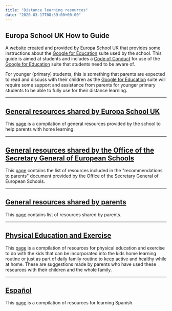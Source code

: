 ```yaml
---
title: "Distance learning resources"
date: "2020-03-17T08:39:00+00:00"
---
```


## Europa School UK How to Guide

A [website](https://sites.google.com/europaschool.uk/europahowtoforstudents) created and provided by Europa School UK that provides some instructions about the [Google for Education](https://edu.google.com) suite used by the school. This guide is aimed at students and includes a [Code of Conduct](https://sites.google.com/europaschool.uk/europahowtoforstudents/code-of-conduct) for use of the [Google for Education](https://edu.google.com) suite that students need to be aware of.

For younger (primary) students, this is something that parents are expected to read and discuss with their children as the [Google for Education](https://edu.google.com) suite will require some support and assistance from parents for younger primary students to be able to fully use for their distance learning.

<hr>

## [General resources shared by Europa School UK](/home_school_general/)

This [page](/home_school_general/) is a compilation of general resources provided by the school to help parents with home learning.

<hr>

## [General resources shared by the Office of the Secretary General of European Schools](/home_school_european/)

This [page](/home_school_european/) contains the list of resources included in the "recommendations to parents" document provided by the Office of the Secretary General of European Schools.

<hr>

## [General resources shared by parents](/home_school_other/)

This [page](/home_school_other/) contains list of resources shared by parents.

<hr>

## [Physical Education and Exercise](/home_school_exercise/)

This [page](/home_school_exercise/) is a compilation of resources for physical education and exercise to do with the kids that can be incorporated into the kids home learning routine or just as part of daily family routine to keep active and healthy while at home. These are suggestions made by parents who have used these resources with their children and the whole family.

<hr>

## [Español](/home_school_language/)

This [page](/home_school_language/) is a compilation of resources for learning Spanish.

<br/>
<br/>


 